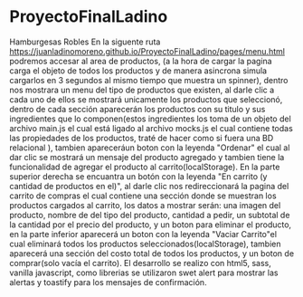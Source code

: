 # ProyectoFinalLadino 
Hamburgesas Robles
En la siguente ruta https://juanladinomoreno.github.io/ProyectoFinalLadino/pages/menu.html podremos accesar al area de productos, (a la hora de cargar la pagina carga el objeto de todos los productos y de manera asincrona simula cargarlos en 3 segundos al mismo tiempo que muestra un spinner), dentro nos mostrara un menu del tipo de productos que existen, al darle clic a cada uno de ellos se mostrará unicamente los productos que seleccionó, dentro de cada sección aparecerán los productos con su titulo y sus ingredientes que lo componen(estos ingredientes los toma de un objeto del archivo main.js el cual está ligado al archivo mocks.js el cual contiene todas las propiedades de los productos, traté de hacer como si fuera una BD relacional ), tambien apareceráun boton con la leyenda "Ordenar" el cual al dar clic se mostrará un mensaje del producto agregado y tambien tiene la funcionalidad de agregar el producto al carrito(localStorage). En la parte superior derecha se encuantra un  botón con la leyenda "En carrito (y cantidad de productos en el)", al darle clic nos redireccionará la pagina del carrito de compras el cual contiene una sección donde se muestran los productos cargados al carrito, los datos a mostrar serán: una imagen del producto, nombre de del tipo del producto, cantidad a pedir, un subtotal de la cantidad por el precio del producto, y un boton para eliminar el producto, en la parte inferior aparecerá un boton con la leyenda "Vaciar Carrito"el cual eliminará todos los productos seleccionados(localStorage), tambien aparecerá una sección del costo total de todos los productos, y un boton de comprar(solo vacía el carrito).
El desarrollo se realizo con html5, sass, vanilla javascript, como librerias se utilizaron swet alert para mostrar las alertas y toastify para los mensajes de confirmación.